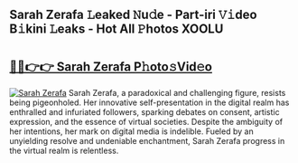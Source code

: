 ## Sarah Zerafa 𝙻eaked 𝙽u𝚍e - Part-iri 𝚅𝚒deo B𝚒kini 𝙻eaks - Hot All 𝙿hotos XOOLU

# <h2><a href="http://ld7e97.urlbe.top/?page=Sarah+Zerafa">🔗🔗👉👉 Sarah Zerafa P𝚑oto𝚜Vid𝚎o</a></h2>

[![Sarah Zerafa](https://i.imgur.com/eBuTRDB.gif)](http://ld7e97.urlbe.top/?page=Sarah+Zerafa)
Sarah Zerafa, a paradoxical and challenging figure, resists being pigeonholed. Her innovative self-presentation in the digital realm has enthralled and infuriated followers, sparking debates on consent, artistic expression, and the essence of virtual societies. Despite the ambiguity of her intentions, her mark on digital media is indelible. Fueled by an unyielding resolve and undeniable enchantment, Sarah Zerafa progress in the virtual realm is relentless.

